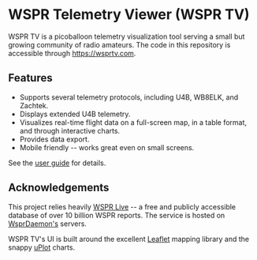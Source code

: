 # WSPR Telemetry Viewer (WSPR TV)
WSPR TV is a picoballoon telemetry visualization tool serving a small but growing community of radio amateurs.
The code in this repository is accessible through https://wsprtv.com.

## Features
- Supports several telemetry protocols, including U4B, WB8ELK, and Zachtek.
- Displays extended U4B telemetry.
- Visualizes real-time flight data on a full-screen map, in a table format, and through interactive charts.
- Provides data export.
- Mobile friendly -- works great even on small screens.

See the [user guide](https://wsprtv.com/docs/user_guide.html) for details.

## Acknowledgements
This project relies heavily [WSPR Live](https://wspr.live) -- a free and publicly accessible database of over 10 billion
WSPR reports. The service is hosted on [WsprDaemon's](http://wsprdaemon.org) servers.

WSPR TV's UI is built around the excellent [Leaflet](https://leafletjs.com) mapping library and the snappy
[uPlot](https://github.com/leeoniya/uPlot) charts.
